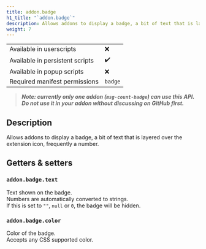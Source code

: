 ```yaml
---
title: addon.badge
h1_title: "`addon.badge`"
description: Allows addons to display a badge, a bit of text that is layered over the extension icon, frequently a number.
weight: 7
---
```


| | |
|-|-|
| Available in userscripts | ❌ |
| Available in persistent scripts | ✔️ |
| Available in popup scripts | ❌ |
| Required manifest permissions | `badge` |

> _**Note: currently only one addon (`msg-count-badge`) can use this API. Do not use it in your addon without discussing on GitHub first.**_

## Description
Allows addons to display a badge, a bit of text that is layered over the extension icon, frequently a number.

## Getters & setters
### `addon.badge.text`
Text shown on the badge.  
Numbers are automatically converted to strings.  
If this is set to `""`, `null` or `0`, the badge will be hidden.

### `addon.badge.color`
Color of the badge.  
Accepts any CSS supported color.
